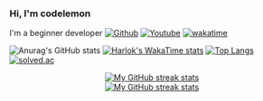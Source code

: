 ### Hi, I'm codelemon
I'm a beginner developer
[![Github](https://img.shields.io/github/followers/codelemon18?label=Follow&style=social)](https://github.com/codelemon18) [![Youtube](https://img.shields.io/youtube/channel/subscribers/UCuq7jVzBdhTLwCVwJyfOQ_Q)](https://www.youtube.com/@code.lemon18) [![wakatime](https://wakatime.com/badge/user/9a5f4d45-fff8-470f-813d-15945f5aee6c.svg)](https://wakatime.com/@9a5f4d45-fff8-470f-813d-15945f5aee6c)

![Anurag's GitHub stats](https://github-readme-stats-tawny-eta-38.vercel.app/api?username=codelemon18\&count_private=true\&include_all_commits=true) [![Harlok's WakaTime stats](https://github-readme-stats-tawny-eta-38.vercel.app/api/wakatime?username=codelemon18&layout=compact)](https://github.com/codelemon18)
[![Top Langs](https://github-readme-stats-tawny-eta-38.vercel.app/api/top-langs/?username=codelemon18&layout=compact)](https://github.com/codelemon18)
[![solved.ac](https://solvedac.junah.dev/v1/generate_badge?handle=bgchoi)](https://solved.ac/profile/bgchoi/arena)
<!-- Streak stats (Light mode) -->
<div align="center">
  <a href="https://github.com/codelemon18#gh-light-mode-only">
    <img
       src="https://github-readme-streak-stats-phi-opal.vercel.app/?user=codelemon18&locale=en&type=svg&hide_border=true&fire=2d77dc&ring=2d77dc&currStreakLabel=000000&disable_animations=true"
       alt="My GitHub streak stats"
     />
  </a>
</div>


<!-- Streak stats (Dark mode) -->
<div align="center">
  <a href="https://github.com/codelemon18#gh-dark-mode-only">
    <img
       src="https://github-readme-streak-stats-phi-opal.vercel.app/?user=codelemon18&background=0d1117&currStreakNum=ffffff&sideNums=ffffff&currStreakLabel=ffffff&sideLabels=ffffff&dates=ffffff&fire=2d77dc&ring=2d77dc&locale=en&type=svg&hide_border=true&disable_animations=true"
       alt="My GitHub streak stats"
     />
  </a>
</div>
